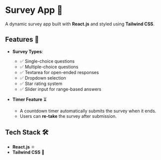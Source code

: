 # Survey App 📝

A dynamic survey app built with **React.js** and styled using **Tailwind CSS**.

## Features 🚀

- **Survey Types**:
  - ✅ Single-choice questions
  - ✅ Multiple-choice questions
  - ✅ Textarea for open-ended responses
  - ✅ Dropdown selection
  - ✅ Star rating system
  - ✅ Slider input for range-based answers

- **Timer Feature** ⏳  
  - A countdown timer automatically submits the survey when it ends.  
  - Users can **re-take** the survey after submission.

## Tech Stack 🛠️
- **React.js** ⚛️
- **Tailwind CSS** 🎨

